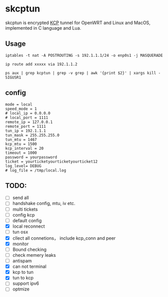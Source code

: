 # skcptun
skcptun is encrypted [KCP](https://github.com/skywind3000/kcp) tunnel for OpenWRT and Linux and MacOS, implemented in C language and Lua.

## Usage
```
iptables -t nat -A POSTROUTING -s 192.1.1.1/24 -o enp0s1 -j MASQUERADE

ip route add xxxxx via 192.1.1.2

ps aux | grep kcptun | grep -v grep | awk '{print $2}' | xargs kill -SIGUSR1
```

## config
```
mode = local
speed_mode = 1 
# local_ip = 0.0.0.0
# local_port = 1111
remote_ip = 127.0.0.1
remote_port = 1111
tun_ip = 192.1.1.1
tun_mask = 255.255.255.0
tun_mtu = 1467
kcp_mtu = 1500
kcp_interval = 20
timeout = 1000
password = yourpassword
ticket = yourticketyourticketyourticket12
log_level= DEBUG
# log_file = /tmp/local.log
```
## TODO:
- [ ] send all
- [ ] handshake config, mtu, iv etc.
- [ ] multi tickets
- [ ] config kcp 
- [ ] default config
- [x] local reconnect
- [ ] tun osx
- [x] cllect all connetions， include kcp_conn and peer
- [x] monitor
- [ ] Bound checking
- [ ] check memery leaks
- [ ] antispam
- [x] can not terminal
- [x] kcp to tun
- [x] tun to kcp
- [ ] support ipv6
- [ ] optmize